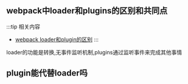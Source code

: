 

## webpack中loader和plugins的区别和共同点

:::tip 相关内容
- [webpack loader和plugin的区别](https://blog.csdn.net/gwdgwd123/article/details/109677731?utm_medium=distribute.pc_relevant.none-task-blog-2~default~baidujs_baidulandingword~default-0.no_search_link&spm=1001.2101.3001.4242.1)
:::

loader的功能是转换,无事件监听机制,plugins通过监听事件来完成其他事情

## plugin能代替loader吗

